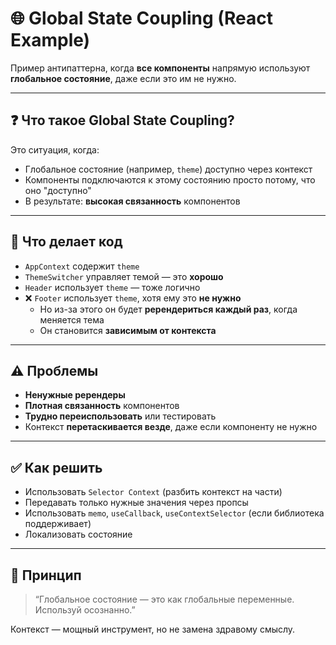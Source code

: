 # 🌐 Global State Coupling (React Example)

Пример антипаттерна, когда **все компоненты** напрямую используют **глобальное состояние**, даже если это им не нужно.

---

## ❓ Что такое Global State Coupling?

Это ситуация, когда:

- Глобальное состояние (например, `theme`) доступно через контекст
- Компоненты подключаются к этому состоянию просто потому, что оно "доступно"
- В результате: **высокая связанность** компонентов

---

## 📄 Что делает код

- `AppContext` содержит `theme`
- `ThemeSwitcher` управляет темой — это **хорошо**
- `Header` использует `theme` — тоже логично
- ❌ `Footer` использует `theme`, хотя ему это **не нужно**
  - Но из-за этого он будет **ререндериться каждый раз**, когда меняется тема
  - Он становится **зависимым от контекста**

---

## ⚠ Проблемы

- **Ненужные ререндеры**
- **Плотная связанность** компонентов
- **Трудно переиспользовать** или тестировать
- Контекст **перетаскивается везде**, даже если компоненту не нужно

---

## ✅ Как решить

- Использовать `Selector Context` (разбить контекст на части)
- Передавать только нужные значения через пропсы
- Использовать `memo`, `useCallback`, `useContextSelector` (если библиотека поддерживает)
- Локализовать состояние

---

## 🧠 Принцип

> “Глобальное состояние — это как глобальные переменные. Используй осознанно.”

Контекст — мощный инструмент, но не замена здравому смыслу.
